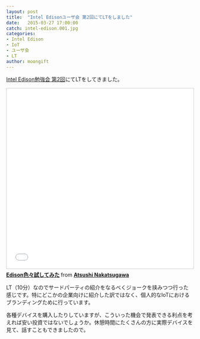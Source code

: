 ```yaml
---
layout: post
title:  "Intel Edisonユーザ会 第2回にてLTをしました"
date:   2015-03-27 17:00:00
catch: intel-edison.001.jpg
categories:
- Intel Edison
- IoT
- ユーザ会
- LT
author: moongift
---
```


[Intel Edison勉強会 第2回](http://intel-edison-users.connpass.com/event/12682/)にてLTをしてきました。

<iframe src="//www.slideshare.net/slideshow/embed_code/46309857" width="595" height="485" frameborder="0" marginwidth="0" marginheight="0" scrolling="no" style="border:1px solid #CCC; border-width:1px; margin-bottom:5px; max-width: 100%;" allowfullscreen> </iframe> <div style="margin-bottom:5px"> <strong> <a href="//www.slideshare.net/moongift/edison-46309857" title="Edison色々試してみた" target="_blank">Edison色々試してみた</a> </strong> from <strong><a href="//www.slideshare.net/moongift" target="_blank">Atsushi Nakatsugawa</a></strong> </div>

LT（10分）なのでサードパーティの紹介をなるべくジョークを挟みつつ行った感じです。特にどこかの企業向けに紹介した訳ではなく、個人的なIoTにおけるブランディングために行っています。

各種デバイスを購入したりしていますが、こういった機会で発表できる利点を考えれば安い投資ではないでしょうか。休憩時間にたくさんの方に実際デバイスを見て、話すこともできましたので。

